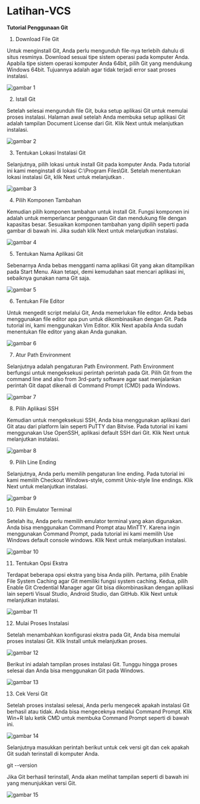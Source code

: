 # Latihan-VCS

**Tutorial Penggunaan Git**

1. Download File Git

Untuk menginstall Git, Anda perlu mengunduh file-nya terlebih dahulu di situs resminya. Download sesuai tipe sistem operasi pada komputer Anda. Apabila tipe sistem operasi komputer Anda 64bit,  pilih Git yang mendukung Windows 64bit. Tujuannya adalah agar tidak terjadi error saat proses instalasi.

![gambar 1](screenshot/ss%201.png)

2. Istall Git

Setelah selesai mengunduh file Git, buka setup aplikasi Git untuk memulai proses instalasi. Halaman awal setelah Anda membuka setup aplikasi Git adalah tampilan Document License dari Git. Klik Next untuk melanjutkan instalasi.

![gambar 2](screenshot/ss%202.png)

3. Tentukan Lokasi Instalasi Git

Selanjutnya, pilih lokasi untuk install Git pada komputer Anda. Pada tutorial ini kami menginstall di lokasi C:\Program Files\Git. Setelah menentukan lokasi instalasi Git, klik Next untuk melanjutkan .

![gambar 3](screenshot/ss%203.png)

4. Pilih Komponen Tambahan

Kemudian pilih komponen tambahan untuk install Git. Fungsi komponen ini adalah untuk memperlancar penggunaan Git dan mendukung file dengan kapasitas besar. Sesuaikan komponen tambahan yang dipilih seperti pada gambar di bawah ini. Jika sudah klik Next untuk melanjutkan instalasi.

![gambar 4](screenshot/ss%204.png)

5. Tentukan Nama Aplikasi Git

Sebenarnya Anda bebas mengganti nama aplikasi Git yang akan ditampilkan pada Start Menu. Akan tetapi, demi kemudahan saat mencari aplikasi ini, sebaiknya gunakan nama Git saja.  

![gambar 5](screenshot/ss%205.png)

6. Tentukan File Editor

Untuk mengedit script melalui Git, Anda memerlukan file editor. Anda bebas menggunakan file editor apa pun untuk dikombinasikan dengan Git. Pada tutorial ini, kami menggunakan Vim Editor. Klik Next apabila Anda sudah menentukan file editor yang akan Anda gunakan.

![gambar 6](screenshot/ss%206.png)

7. Atur Path Environment

Selanjutnya adalah pengaturan Path Environment. Path Environment berfungsi untuk mengeksekusi perintah perintah pada Git. Pilih Git from the command line and also from 3rd-party software agar saat menjalankan perintah Git dapat dikenali di Command Prompt (CMD) pada Windows.

![gambar 7](screenshot/ss%207.png)

8. Pilih Aplikasi SSH

Kemudian untuk mengeksekusi SSH, Anda bisa menggunakan aplikasi dari Git atau  dari platform lain seperti PuTTY dan Bitvise. Pada tutorial ini kami menggunakan Use OpenSSH, aplikasi default SSH dari Git. Klik Next untuk melanjutkan instalasi.

![gambar 8](screenshot/ss%208.png)

9. Pilih Line Ending

Selanjutnya, Anda perlu memilih pengaturan line ending. Pada tutorial ini kami memilih Checkout Windows-style, commit Unix-style line endings. Klik Next untuk melanjutkan instalasi.

![gambar 9](screenshot/ss%209.png)

10. Pilih Emulator Terminal

Setelah itu, Anda perlu memilih emulator terminal yang akan digunakan. Anda bisa menggunakan Command Prompt atau MinTTY. Karena ingin menggunakan Command Prompt, pada tutorial ini kami memilih Use Windows default console windows. Klik Next untuk melanjutkan instalasi.

![gambar 10](screenshot/ss%2010.png)

11. Tentukan Opsi Ekstra

Terdapat beberapa opsi ekstra yang bisa Anda pilih. Pertama, pilih Enable File System Caching agar Git memiliki fungsi system caching. Kedua, pilih Enable Git Credential Manager agar Git bisa dikombinasikan dengan aplikasi lain seperti Visual Studio, Android Studio, dan GitHub. Klik Next untuk melanjutkan instalasi.

![gambar 11](screenshot/ss%2011.png)

12. Mulai Proses Instalasi

Setelah menambahkan konfigurasi ekstra pada Git, Anda bisa memulai proses instalasi Git. Klik Install untuk melanjutkan proses.

![gambar 12](screenshot/ss%2012.png)

Berikut ini adalah tampilan proses instalasi Git. Tunggu hingga proses selesai dan Anda bisa menggunakan Git pada Windows.

![gambar 13](screenshot/ss%2013.png)

13. Cek Versi Git

Setelah proses instalasi selesai, Anda perlu mengecek apakah instalasi Git berhasil atau tidak. Anda bisa mengeceknya melalui Command Prompt. Klik Win+R lalu ketik CMD untuk membuka Command Prompt seperti di bawah ini.

![gambar 14](screenshot/ss%2014.png)

Selanjutnya masukkan perintah berikut untuk cek versi git dan cek apakah Git sudah terinstall di komputer Anda.

git --version

Jika Git berhasil terinstall, Anda akan melihat tampilan seperti di bawah ini yang menunjukkan versi Git. 

![gambar 15](screenshot/ss%2015.png)



